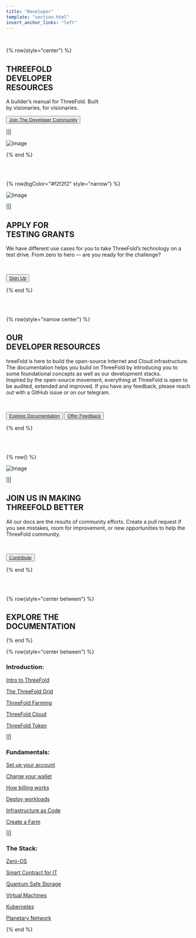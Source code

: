 ```yaml
---
title: "Developer"
template: "section.html"
insert_anchor_links: "left"
---
```


<br>

<!-- section 1 (header) -->

{% row(style="center") %}





## **THREEFOLD <br> DEVELOPER <br> RESOURCES**


A builder’s manual for ThreeFold. Built <br> by visionaries, for visionaries.


<button>[Join The Developer Community](https://t.me/threefoldtesting)</button>

|||

![Image](/images/developer_header.jpg)

{% end %}


<br>

<br>


<!-- section 2 (TESTING GRANTS) -->

{% row(bgColor="#f2f2f2" style="narrow") %}

![Image](/images/developer_testing.png)


|||

## APPLY FOR <br> **TESTING GRANTS**

We have different use cases for you to take ThreeFold’s technology on a test drive. From zero to hero –- are you ready for the challenge?

<br>


<button>[Sign Up](https://088nfpf6v5s.typeform.com/to/DS8hUAdV)</button>

{% end %}

<br>
<br>


<!-- section 4 (DEVELOPER RESOURCES) -->

{% row(style="narrow center") %}



## OUR <br> **DEVELOPER RESOURCES**

hreeFold is here to build the open-source Internet and Cloud infrastructure. The documentation helps you build on ThreeFold by introducing you to some foundational concepts as well as our development stacks.<br>
Inspired by the open-source movement, everything at ThreeFold is open to be audited, extended and improved. If you have any feedback, please reach out with a GitHub issue or on our telegram.



<br>


<button>[Explore Documentation](#table_link)</button>
<button>[Offer Feedback](https://github.com/threefoldfoundation/info_threefold_pub/tree/main/wiki)</button>

{% end %}

<br>
<br>

<!-- section 5 (TESTING GRANTS) -->

{% row() %}

![Image](/images/developet_tft.jpg)


|||

## JOIN US IN MAKING <br> **THREEFOLD BETTER**

All our docs are the results of community efforts. Create a pull request if you see mistakes, room for improvement, or new opportunities to help the ThreeFold community.

<br>


<button>[Contribute](https://github.com/threefoldfoundation/info_threefold_pub)</button>

{% end %}

<br>
<br>

<!-- section 6 (DOCUMENTATION) -->

{% row(style="center between") %}

## EXPLORE THE <br> **DOCUMENTATION**

{% end %}

{% row(style="center between") %}


### **Introduction:**
[Intro to ThreeFold](https://library.threefold.me/info/threefold#/tfgrid/grid/threefold__grid_intro)

[The ThreeFold Grid](https://library.threefold.me/info/threefold#/tfgrid/grid/threefold__grid_concepts)

[ThreeFold Farming](https://library.threefold.me/info/threefold#/tfgrid/farming/threefold__farming_intro)

[ThreeFold Cloud](https://library.threefold.me/info/threefold#/cloud/threefold__cloud_intro)

[ThreeFold Token](https://library.threefold.me/info/threefold#/tokens/threefold__token_what)

|||

### **Fundamentals:**
[Set up your account](https://library.threefold.me/info/threefold#/tokens/threefold__threefold_connect)

[Charge your wallet](https://library.threefold.me/info/threefold#/tokens/threefold__how_to_buy)

[How billing works](https://library.threefold.me/info/threefold#/manual_tfgrid3/threefold__grid3_billing)

[Deploy workloads](https://library.threefold.me/info/threefold#/manual_tfgrid3/threefold__manual3_getstarted_home)

[Infrastructure as Code](https://library.threefold.me/info/threefold#/manual_tfgrid3/threefold__manual3_iac_home)

[Create a Farm](https://library.threefold.me/info/threefold#/manual_tfgrid3/threefold__create_farm)

|||

### **The Stack:**
[Zero-OS](https://library.threefold.me/info/threefold#/technology/threefold__zos)

[Smart Contract for IT](https://library.threefold.me/info/threefold#/technology/threefold__smartcontract_it)

[Quantum Safe Storage](https://library.threefold.me/info/threefold#/qss/threefold__qsss_home)

[Virtual Machines](https://library.threefold.me/info/threefold#/manual_tfgrid3/manual3_iac/grid3_terraform/threefold__terraform_get_started?id=getting-started)

[Kubernetes](https://library.threefold.me/info/threefold#/manual_tfgrid3/manual3_iac/grid3_terraform/threefold__terraform_get_started?id=kubernetes)

[Planetary Network](https://library.threefold.me/info/threefold#/manual_tfgrid3/threefold__grid3_planetary_network)


{% end %}

<br>





